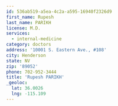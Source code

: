 ```yaml
---
id: 536ab519-a5ea-4c2a-a595-16940f2326d9
first_name: Rupesh
last_name: PARIKH
license: M.D.
services:
  - internal-medicine
category: doctors
address: '10001 S. Eastern Ave., #108'
city: Henderson
state: NV
zip: '89052'
phone: 702-952-3444
title: 'Rupesh PARIKH'
_geoloc:
  lat: 36.0026
  lng: -115.109
---
```

